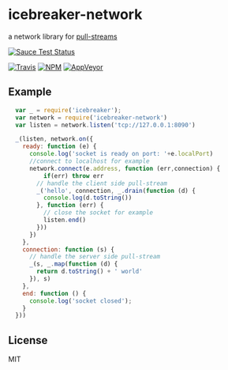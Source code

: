 # icebreaker-network
a network library for [pull-streams](https://github.com/dominictarr/pull-stream)

[![Sauce Test Status](https://saucelabs.com/browser-matrix/alligator-io.svg)](https://saucelabs.com/u/alligator-io)

[![Travis](https://img.shields.io/travis/alligator-io/icebreaker-network.svg)](https://travis-ci.org/alligator-io/icebreaker-network)
[![NPM](https://img.shields.io/npm/dm/icebreaker-network.svg)](https://www.npmjs.com/package/icebreaker-network)
[![AppVeyor](https://img.shields.io/appveyor/ci/alligator-io/icebreaker-network.svg)](https://ci.appveyor.com/project/alligator-io/icebreaker-network)

## Example
```javascript
  var _ = require('icebreaker');
  var network = require('icebreaker-network')
  var listen = network.listen('tcp://127.0.0.1:8090')

  _(listen, network.on({
    ready: function (e) {
      console.log('socket is ready on port: '+e.localPort)
      //connect to localhost for example
      network.connect(e.address, function (err,connection) {
          if(err) throw err
        // handle the client side pull-stream
        _('hello', connection, _.drain(function (d) {
          console.log(d.toString())
        }, function (err) {
          // close the socket for example
          listen.end()
        }))
      })
    },
    connection: function (s) {
      // handle the server side pull-stream
      _(s, _.map(function (d) {
        return d.toString() + ' world'
      }), s)
    },
    end: function () {
      console.log('socket closed');
    }
  }))
  ```
  
## License
MIT
